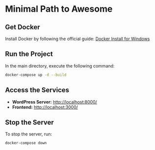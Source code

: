 # Minimal Path to Awesome

## Get Docker
Install Docker by following the official guide: [Docker Install for Windows](https://docs.docker.com/desktop/setup/install/windows-install/)

## Run the Project
In the main directory, execute the following command:

```sh
docker-compose up -d --build
```

## Access the Services
- **WordPress Server:** [http://localhost:8000/](http://localhost:8000/)
- **Frontend:** [http://localhost:3000/](http://localhost:3000/)

## Stop the Server
To stop the server, run:

```sh
docker-compose down
```